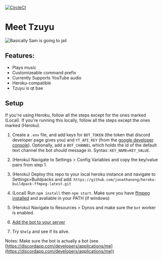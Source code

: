 [![CircleCI](https://circleci.com/gh/Optykan/Tzuyu/tree/deploy.svg?style=svg)](https://circleci.com/gh/Optykan/Tzuyu/tree/deploy)

<h1>Meet Tzuyu</h1>

![](http://cdn.koreaboo.com/wp-content/uploads/2016/06/7-1-e1467067293149.jpeg "Basically Sam is going to jail")

<h2>Features:</h2>

- Plays music
- Customizeable command prefix
- Currently Supports YouTube audio
- Heroku-compatible
- Tzuyu is qt bae

<h2>Setup</h2>

If you're using Heroku, follow all the steps except for the ones marked (Local). If you're running this locally, follow all the steps except the ones marked (Heroku).

1. Create a `.env` file, and add keys for `BOT_TOKEN` (the token that discord developer page gives you) and `YT_API_KEY` (from the [google developer console](https://console.developers.google.com)). Optionally, add a `BOT_CHANNEL` which holds the id of the default text channel the bot should message in. Syntax: `KEY_NAME=KEY_VALUE`.

2. (Heroku) Navigate to Settings > Config Variables and copy the key/value pairs from step 1.

3. (Heroku) Deploy this repo to your local heroku instance and navigate to Settings>Buildpacks and add: `https://github.com/jonathanong/heroku-buildpack-ffmpeg-latest.git`

4. (Local) Run `npm install` then `npm start`. Make sure you have [ffmpeg installed](https://ffmpeg.org/) and avaliable in your PATH (if windows)

5. (Heroku) Navigate to Resources > Dynos and make sure the `bot` worker is enabled.

6. [Add the bot to your server](https://stackoverflow.com/questions/37689289/joining-a-server-with-the-discord-python-api)

7. Try `$help` and see if its alive.

Notes: Make sure the bot is actually a bot (see [https://discordapp.com/developers/applications/me](https://discordapp.com/developers/applications/me))